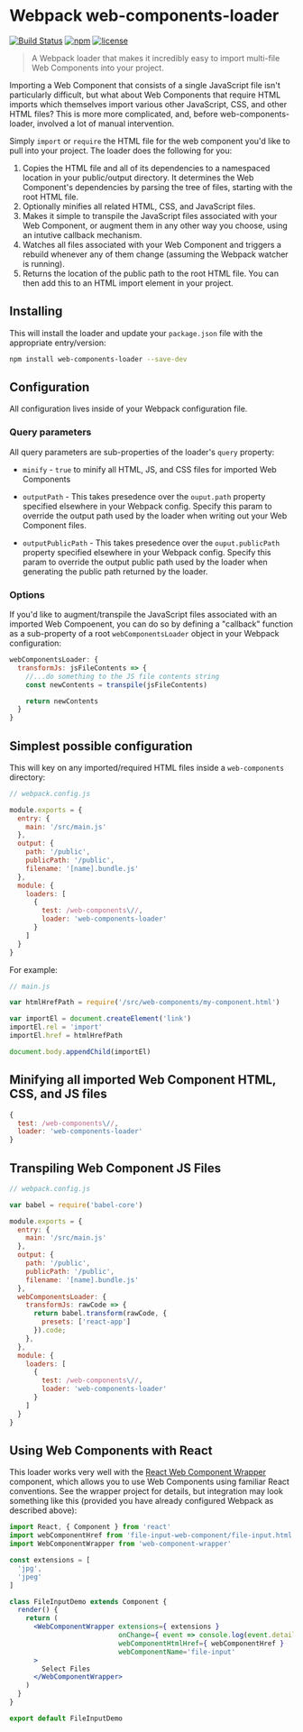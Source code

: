 # Webpack web-components-loader

[![Build Status](https://travis-ci.org/rnicholus/web-components-loader.svg?branch=master)](https://travis-ci.org/rnicholus/web-components-loader)
[![npm](https://img.shields.io/npm/v/web-components-loader.svg)](https://www.npmjs.com/package/web-components-loader)
[![license](https://img.shields.io/badge/license-MIT-brightgreen.svg)](LICENSE)

> A Webpack loader that makes it incredibly easy to import multi-file Web Components into your project.

Importing a Web Component that consists of a single JavaScript file isn't particularly difficult, but what about Web Components that require HTML imports which themselves import various other JavaScript, CSS, and other HTML files? This is more more complicated, and, before web-components-loader, involved a lot of manual intervention. 

Simply `import` or `require` the HTML file for the web component you'd like to pull into your project. The loader does the following for you:

1. Copies the HTML file and all of its dependencies to a namespaced location in your public/output directory. It determines the Web Component's dependencies by parsing the tree of files, starting with the root HTML file.
2. Optionally minifies all related HTML, CSS, and JavaScript files.
3. Makes it simple to transpile the JavaScript files associated with your Web Component, or augment them in any other way you choose, using an intutive callback mechanism.
4. Watches all files associated with your Web Component and triggers a rebuild whenever any of them change (assuming the Webpack watcher is running).
5. Returns the location of the public path to the root HTML file. You can then add this to an HTML import element in your project.

## Installing

This will install the loader and update your `package.json` file with the appropriate entry/version:

```bash
npm install web-components-loader --save-dev
```

## Configuration

All configuration lives inside of your Webpack configuration file.

### Query parameters

All query parameters are sub-properties of the loader's `query` property:

- `minify` - `true` to minify all HTML, JS, and CSS files for imported Web Components

- `outputPath` - This takes presedence over the `ouput.path` property specified elsewhere in your Webpack config. Specify this param to override the output path used by the loader when writing out your Web Component files.

- `outputPublicPath` - This takes presedence over the `ouput.publicPath` property specified elsewhere in your Webpack config. Specify this param to override the output public path used by the loader when generating the public path returned by the loader.

### Options

If you'd like to augment/transpile the JavaScript files associated with an imported Web Compoenent, you can do so by defining a "callback" function as a sub-property of a root `webComponentsLoader` object in your Webpack configuration:

```js
webComponentsLoader: {
  transformJs: jsFileContents => {
    //...do something to the JS file contents string
    const newContents = transpile(jsFileContents)    

    return newContents
  }
}
```

## Simplest possible configuration

This will key on any imported/required HTML files inside a `web-components` directory:

```js
// webpack.config.js

module.exports = {
  entry: {
    main: '/src/main.js'
  },
  output: {
    path: '/public',
    publicPath: '/public',
    filename: '[name].bundle.js'
  },
  module: {
    loaders: [
      {
        test: /web-components\//,
        loader: 'web-components-loader'
      }
    ]
  }
}
```

For example:

```js
// main.js

var htmlHrefPath = require('/src/web-components/my-component.html')

var importEl = document.createElement('link')
importEl.rel = 'import'
importEl.href = htmlHrefPath

document.body.appendChild(importEl)
```

## Minifying all imported Web Component HTML, CSS, and JS files

```js
{
  test: /web-components\//,
  loader: 'web-components-loader'
}
```

## Transpiling Web Component JS Files

```js
// webpack.config.js

var babel = require('babel-core')

module.exports = {
  entry: {
    main: '/src/main.js'
  },
  output: {
    path: '/public',
    publicPath: '/public',
    filename: '[name].bundle.js'
  },
  webComponentsLoader: {
    transformJs: rawCode => {
      return babel.transform(rawCode, {
        presets: ['react-app']
      }).code;
    },
  },
  module: {
    loaders: [
      {
        test: /web-components\//,
        loader: 'web-components-loader'
      }
    ]
  }
}
```

## Using Web Components with React

This loader works very well with the [React Web Component Wrapper](https://github.com/rnicholus/react-web-component-wrapper) component, which allows you to use Web Components using familiar React conventions. See the wrapper project for details, but integration may look something like this (provided you have already configured Webpack as described above):

```jsx
import React, { Component } from 'react'
import webComponentHref from 'file-input-web-component/file-input.html'
import WebComponentWrapper from 'web-component-wrapper'

const extensions = [
  'jpg',
  'jpeg'
]

class FileInputDemo extends Component {
  render() {
    return (
      <WebComponentWrapper extensions={ extensions }
                           onChange={ event => console.log(event.detail) }
                           webComponentHtmlHref={ webComponentHref }
                           webComponentName='file-input'
      >
        Select Files
      </WebComponentWrapper>
    )
  }
}

export default FileInputDemo
```
